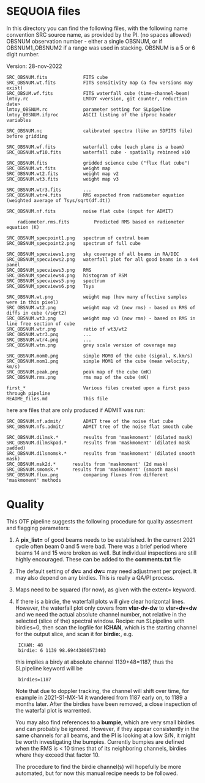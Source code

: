 # SEQUOIA files

In this directory you can find the following files, with the following name convention
   SRC      source name, as provided by the PI.   (no spaces allowed)
   OBSNUM   observation number - either a single OBSNUM, or if OBSNUM1_OBSNUM2
            if a range was used in stacking. OBSNUM is a 5 or 6 digit number.
        
Version:  28-nov-2022


	SRC_OBSNUM.fits	            FITS cube 
	SRC_OBSNUM.wt.fits          FITS sensitivity map (a few versions may exist)
	SRC_OBSUM.wf.fits           FITS waterfall cube (time-channel-beam)
	lmtoy.rc                    LMTOY <version, git counter, reduction date>
	lmtoy_OBSNUM.rc             parameter setting for SLpipeline
	lmtoy_OBSNUM.ifproc         ASCII listing of the ifproc header variables

	SRC_OBSNUM.nc               calibrated spectra (like an SDFITS file) before gridding
	
	SRC_OBSNUM.wf.fits          waterfall cube (each plane is a beam)
	SRC_OBSNUM.wf10.fits        waterfall cube - spatially rebinned x10
	
	SRC_OBSNUM.fits             gridded science cube ("flux flat cube")
	SRC_OBSNUM.wt.fits          weight map
	SRC_OBSNUM.wt2.fits         weight map v2
	SRC_OBSNUM.wt3.fits         weight map v3

	SRC_OBSNUM.wtr3.fits        ...
	SRC_OBSNUM.wtr4.fits        RMS expected from radiometer equation (weighted average of Tsys/sqrt(df.dt))
	
	SRC_OBSNUM.nf.fits          noise flat cube (input for ADMIT)

        radiometer.rms.fits         Predicted RMS based on radiometer equation (K)
	
	SRC_OBSNUM_specpoint1.png   spectrum of central beam
	SRC_OBSNUM_specpoint2.png   spectrum of full cube

	SRC_OBSNUM_specviews1.png   sky coverage of all beams in RA/DEC
	SRC_OBSNUM_specviews2.png   waterfall plot for all good beams in a 4x4 panel
	SRC_OBSNUM_specviews3.png   RMS
	SRC_OBSNUM_specviews4.png   histogram of RSM
	SRC_OBSNUM_specviews5.png   spectrum 
	SRC_OBSNUM_specviews6.png   Tsys
	
	SRC_OBSNUM.wt.png           weight map (how many effective samples were in this pixel)
	SRC_OBSNUM.wt2.png          weight map v2 (now rms) - based on RMS of diffs in cube (/sqrt2)
	SRC_OBSNUM.wt3.png          weight map v3 (now rms) - based on RMS in line free section of cube
	SRC_OBSNUM.wtr.png          ratio of wt3/wt2
	SRC_OBSNUM.wtr3.png         ...
	SRC_OBSNUM.wtr4.png         ...
	SRC_OBSNUM.wtn.png          grey scale version of coverage map
	
	SRC_OBSNUM.mom0.png         simple MOM0 of the cube (signal, K.km/s)
	SRC_OBSNUM.mom1.png         simple MOM1 of the cube (mean velocity, km/s)
	SRC_OBSNUM.peak.png         peak map of the cube (mK)
	SRC_OBSNUM.rms.png          rms map of the cube (mK)

	first_*                     Various files created upon a first pass through pipeline
	README_files.md             This file

here are files that are only produced if ADMIT was run:

	SRC_OBSNUM.nf.admit/        ADMIT tree of the noise flat cube
	SRC_OBSNUM.nfs.admit/       ADMIT tree of the noise flat smooth cube

	SRC_OBSNUM.dilmsk.*         results from 'maskmoment' (dilated mask)
	SRC_OBSNUM.dilmskpad.*      results from 'maskmoment' (dilated mask padded)
	SRC_OBSNUM.dilsmomsk.*	    results from 'maskmoment' (dilated smooth mask)
	SRC_OBSNUM.msk2d.*	    results from 'maskmoment' (2d mask)
	SRC_OBSNUM.smomsk.*	    results from 'maskmoment' (smooth mask)
	SRC_OBSNUM.flux.png         comparing fluxes from different 'maskmoment' methods



# Quality

This OTF pipeline suggests the following procedure for quality
assesment and flagging parameters:

1. A **pix_list=** of good beams needs to be established. In the current 2021 cycle often
   beam 0 and 5 were bad. There was a brief period where beams 14 and 15 were
   broken as well. But individual inspections are still highly encouraged. These
   can be added to the **comments.txt** file
   
2. The default setting of **dv=** and **dw=** may need adjustment per project. It may also
   depend on any birdies. This is really a QA/PI process.

3. Maps need to be squared (for now), as given with the extent= keyword.

4. If there is a birdie, the waterfall plots will give clear horizontal lines. 
   However, the waterfall plot only covers from **vlsr-dv-dw** to **vlsr+dv+dw**
   and we need the actual absolute channel number, not relative in the selected
   (slice of the) spectral window.
   Recipe:    run SLpipeline with birdies=0, then scan the logfile for **ICHAN**, which is
   the starting channel for the output slice, and scan it for **birdie:**, e.g.
   
        ICHAN: 48
        birdie: 6 1139 98.69443800573403
		
   this implies a birdy at absolute channel 1139+48=1187, thus the SLpipeline 
   keyword will be
   
        birdies=1187
		
   Note that due to doppler tracking, the channel will shift over time, for example
   in 2021-S1-MX-14 it wandered from 1187 early on, to 1189 a months later.
   After the birdies have been removed, a close inspection of the waterfal plot
   is warrented.

   You may also find references to a **bumpie**, which are very small birdies and can
   probably be ignored. However, if they appear consistently in the same channels
   for all beams, and the PI is looking at a low S/N, it might be worth investigating
   the bumpies. Currently bumpies are defined when the RMS is < 10 times that of its
   neighboring channels, birdies where they exceed that factor 10.
   
   The procedure to find the birdie channel(s) will hopefully be more automated, but
   for now this manual recipe needs to be followed.
   
